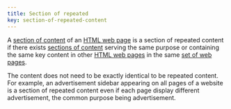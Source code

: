 ```yaml
---
title: Section of repeated
key: section-of-repeated-content
---
```


A [section of content][] of an [HTML web page][html web page] is a section of repeated content if there exists [sections of content][section of content] serving the same purpose or containing the same key content in other [HTML web pages][html web page] in the same [set of web pages](https://www.w3.org/TR/WCAG21/#dfn-set-of-web-pages).

The content does not need to be exactly identical to be repeated content. For example, an advertisement sidebar appearing on all pages of a website is a section of repeated content even if each page display different advertisement, the common purpose being advertisement.

[html web page]: #web-page-html 'Definition of HTML web page'
[section of content]: #section-of-content 'Definition of section of content'
